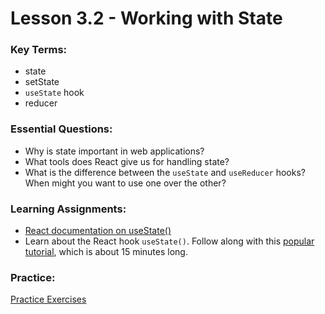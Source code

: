 # Lesson 3.2 - Working with State

### Key Terms:

+ state
+ setState
+ `useState` hook
+ reducer

### Essential Questions:
+ Why is state important in web applications?
+ What tools does React give us for handling state?
+ What is the difference between the `useState` and `useReducer` hooks? When might you want to use one over the other?

### Learning Assignments:

+ [React documentation on useState()](https://reactjs.org/docs/hooks-state.html)
+ Learn about the React hook `useState()`. Follow along with this [popular tutorial](https://www.youtube.com/watch?v=9xhKH43llhU), which is about 15 minutes long.

### Practice:

[Practice Exercises](./practice/exercises.md)
